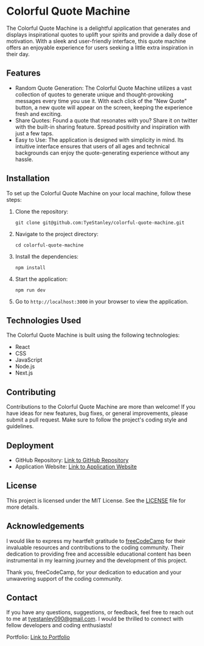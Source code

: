 # Colorful Quote Machine

The Colorful Quote Machine is a delightful application that generates and displays inspirational quotes to uplift your spirits and provide a daily dose of motivation. With a sleek and user-friendly interface, this quote machine offers an enjoyable experience for users seeking a little extra inspiration in their day.

## Features

- Random Quote Generation: The Colorful Quote Machine utilizes a vast collection of quotes to generate unique and thought-provoking messages every time you use it. With each click of the "New Quote" button, a new quote will appear on the screen, keeping the experience fresh and exciting.
- Share Quotes: Found a quote that resonates with you? Share it on twitter with the built-in sharing feature. Spread positivity and inspiration with just a few taps.
- Easy to Use: The application is designed with simplicity in mind. Its intuitive interface ensures that users of all ages and technical backgrounds can enjoy the quote-generating experience without any hassle.

## Installation

To set up the Colorful Quote Machine on your local machine, follow these steps:

1. Clone the repository:
    ```
    git clone git@github.com:TyeStanley/colorful-quote-machine.git
    ```
2. Navigate to the project directory:
    ```
    cd colorful-quote-machine
    ```
3. Install the dependencies:
    ```
    npm install
    ```
4. Start the application:
    ```
    npm run dev
    ```
5. Go to ```http://localhost:3000``` in your browser to view the application.

## Technologies Used

The Colorful Quote Machine is built using the following technologies:

- React
- CSS
- JavaScript
- Node.js
- Next.js

## Contributing

Contributions to the Colorful Quote Machine are more than welcome! If you have ideas for new features, bug fixes, or general improvements, please submit a pull request. Make sure to follow the project's coding style and guidelines.

## Deployment

- GitHub Repository: [Link to GitHub Repository](https://github.com/TyeStanley/colorful-quote-machine)
- Application Website: [Link to Application Website]()

## License

This project is licensed under the MIT License. See the [LICENSE](./LICENSE) file for more details.

## Acknowledgements

I would like to express my heartfelt gratitude to [freeCodeCamp](https://www.freecodecamp.org/) for their invaluable resources and contributions to the coding community. Their dedication to providing free and accessible educational content has been instrumental in my learning journey and the development of this project.

Thank you, freeCodeCamp, for your dedication to education and your unwavering support of the coding community.

## Contact

If you have any questions, suggestions, or feedback, feel free to reach out to me at tyestanley090@gmail.com. I would be thrilled to connect with fellow developers and coding enthusiasts!

Portfolio: [Link to Portfolio](https://tyestanley.com)